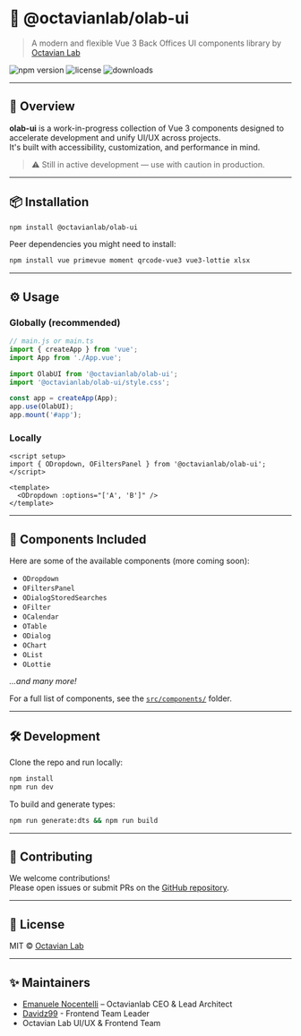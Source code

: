 # 🧩 @octavianlab/olab-ui

> A modern and flexible Vue 3 Back Offices UI components library by [Octavian Lab](https://www.octavianlab.com)

![npm version](https://img.shields.io/npm/v/@octavianlab/olab-ui.svg)
![license](https://img.shields.io/npm/l/@octavianlab/olab-ui.svg)
![downloads](https://img.shields.io/npm/dw/@octavianlab/olab-ui.svg)

---

## 🚀 Overview

**olab-ui** is a work-in-progress collection of Vue 3 components designed to accelerate development and unify UI/UX across projects.  
It's built with accessibility, customization, and performance in mind.

> ⚠️ Still in active development — use with caution in production.

---

## 📦 Installation

```bash
npm install @octavianlab/olab-ui
```

Peer dependencies you might need to install:

```bash
npm install vue primevue moment qrcode-vue3 vue3-lottie xlsx
```

---

## ⚙️ Usage

### Globally (recommended)

```ts
// main.js or main.ts
import { createApp } from 'vue';
import App from './App.vue';

import OlabUI from '@octavianlab/olab-ui';
import '@octavianlab/olab-ui/style.css';

const app = createApp(App);
app.use(OlabUI);
app.mount('#app');
```

### Locally

```vue
<script setup>
import { ODropdown, OFiltersPanel } from '@octavianlab/olab-ui';
</script>

<template>
  <ODropdown :options="['A', 'B']" />
</template>
```

---

## 🧱 Components Included

Here are some of the available components (more coming soon):

- `ODropdown`
- `OFiltersPanel`
- `ODialogStoredSearches`
- `OFilter`
- `OCalendar`
- `OTable`
- `ODialog`
- `OChart`
- `OList`
- `OLottie`

_...and many more!_

For a full list of components, see the [`src/components/`](https://github.com/octavian-lab/olab-ui/tree/main/src/components) folder.

---

## 🛠 Development

Clone the repo and run locally:

```bash
npm install
npm run dev
```

To build and generate types:

```bash
npm run generate:dts && npm run build
```

---

## 🤝 Contributing

We welcome contributions!  
Please open issues or submit PRs on the [GitHub repository](https://github.com/octavian-lab/olab-ui).

---

## 📄 License

MIT © [Octavian Lab](https://www.octavianlab.com)

---

## ✨ Maintainers

- [Emanuele Nocentelli](https://www.octavianlab.com) – Octavianlab CEO & Lead Architect
- [Davidz99](https://github.com/emanuelenocentelli) - Frontend Team Leader
- Octavian Lab UI/UX & Frontend Team
